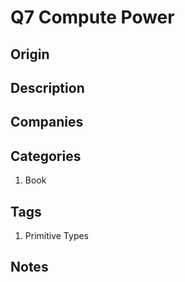 # Q7 Compute Power

## Origin

## Description

## Companies

## Categories

1. Book

## Tags

1. Primitive Types

## Notes